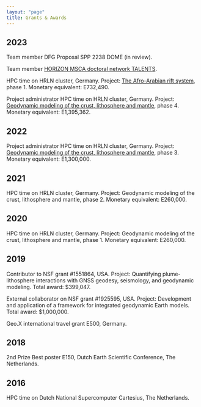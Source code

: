 ```yaml
---
layout: "page"
title: Grants & Awards
---
```


2023
----
Team member DFG Proposal SPP 2238 DOME (in review).

Team member [HORIZON MSCA doctoral network TALENTS](https://www.gfz-potsdam.de/en/section/geodynamic-modeling/overview/section-news?tx_news_pi1%5Baction%5D=detail&tx_news_pi1%5Bcontroller%5D=News&tx_news_pi1%5Bnews%5D=3318&cHash=85c1b1efb7fe86ec22038076a2fea7d5).

HPC time on HRLN cluster, Germany. Project: [The Afro-Arabian rift system](https://zulassung.hlrn.de/kurzbeschreibungen/bbp00064.pdf), phase 1. Monetary equivalent: E732,490.

Project administrator HPC time on HRLN cluster, Germany. Project: [Geodynamic modeling of the crust, lithosphere and mantle](https://zulassung.hlrn.de/kurzbeschreibungen/bbp00039.pdf), phase 4. Monetary equivalent: E1,395,362.

2022
----
Project administrator HPC time on HRLN cluster, Germany. Project: [Geodynamic modeling of the crust, lithosphere and mantle](https://zulassung.hlrn.de/kurzbeschreibungen/bbp00039.pdf), phase 3. Monetary equivalent: E1,300,000.

2021
----
HPC time on HRLN cluster, Germany. Project: Geodynamic modeling of the crust, lithosphere and mantle, phase 2. Monetary equivalent: E260,000.

2020
----
HPC time on HRLN cluster, Germany. Project: Geodynamic modeling of the crust, lithosphere and mantle, phase 1. Monetary equivalent: E260,000.

2019
----
Contributor to NSF grant #1551864, USA. Project: Quantifying plume-lithosphere interactions with GNSS geodesy, seismology, and geodynamic modeling. Total award: $399,047.

External collaborator on NSF grant #1925595, USA. Project: Development and application of a framework for integrated geodynamic Earth models. Total award: $1,000,000.

Geo.X international travel grant E500, Germany.

2018
----
2nd Prize Best poster E150, Dutch Earth Scientific Conference, The Netherlands.

2016
----
HPC time on Dutch National Supercomputer Cartesius, The Netherlands.
